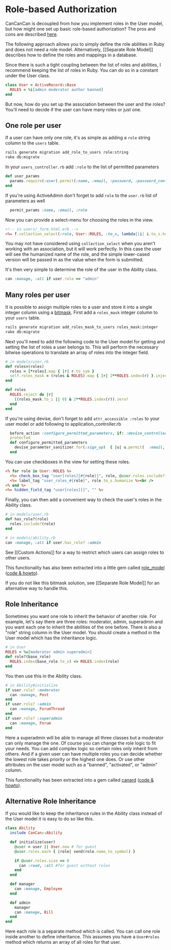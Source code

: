 # Role-based Authorization

CanCanCan is decoupled from how you implement roles in the User model, but how might one set up basic role-based authorization? The pros and cons are described [here](https://github.com/kristianmandrup/cantango/wiki/CanCan-vs-CanTango).

The following approach allows you to simply define the role abilities in Ruby and does not need a role model. Alternatively, [[Separate Role Model]] describes how to define the roles and mappings in a database.

Since there is such a tight coupling between the list of roles and abilities, I recommend keeping the list of roles in Ruby. You can do so in a constant under the User class.

```ruby
class User < ActiveRecord::Base
  ROLES = %i[admin moderator author banned]
end
```

But now, how do you set up the association between the user and the roles? You'll need to decide if the user can have many roles or just one.

## One role per user

If a user can have only one role, it's as simple as adding a `role` string column to the `users` table.

```bash
rails generate migration add_role_to_users role:string
rake db:migrate
```

In your `users_controller.rb` add `:role` to the list of permitted parameters  

```ruby
def user_params
  params.require(:user).permit(:name, :email, :password, :password_confirmation, :role)
end
```
If you're using ActiveAdmin don't forget to add `role` to the `user.rb` list of parameters as well

```ruby
  permit_params :name, :email, :role
```

Now you can provide a select-menu for choosing the roles in the view.

```rhtml
<!-- in users/_form.html.erb -->
<%= f.collection_select(:role, User::ROLES, :to_s, lambda{|i| i.to_s.humanize}) %>
```

You may not have considered using `collection_select` when you aren't working with an association, but it will work perfectly. In this case the user will see the humanized name of the role, and the simple lower-cased version will be passed in as the value when the form is submitted.

It's then very simple to determine the role of the user in the Ability class.

```ruby
can :manage, :all if user.role == "admin"
```


## Many roles per user

It is possible to assign multiple roles to a user and store it into a single integer column using a [bitmask](https://en.wikipedia.org/wiki/Mask_(computing)). First add a `roles_mask` integer column to your `users` table.

```bash
rails generate migration add_roles_mask_to_users roles_mask:integer
rake db:migrate
```

Next you'll need to add the following code to the User model for getting and setting the list of roles a user belongs to. This will perform the necessary bitwise operations to translate an array of roles into the integer field.

```ruby
# in models/user.rb
def roles=(roles)
  roles = [*roles].map { |r| r.to_sym }
  self.roles_mask = (roles & ROLES).map { |r| 2**ROLES.index(r) }.inject(0, :+)
end

def roles
  ROLES.reject do |r|
    ((roles_mask.to_i || 0) & 2**ROLES.index(r)).zero?
  end
end
```

If you're using devise, don't forget to add `attr_accessible :roles` to your user model or add following to application_controller.rb

```ruby
  before_action :configure_permitted_parameters, if: :devise_controller?
  protected
  def configure_permitted_parameters
    devise_parameter_sanitizer.for(:sign_up)  { |u| u.permit(  :email, :password, :password_confirmation, roles: [] ) }
  end
```
You can use checkboxes in the view for setting these roles.

```rhtml
<% for role in User::ROLES %>
  <%= check_box_tag "user[roles][#{role}]", role, @user.roles.include?(role), {:name => "user[roles][]"}%>
  <%= label_tag "user_roles_#{role}", role.to_s.humanize %><br />
<% end %>
<%= hidden_field_tag "user[roles][]", "" %>
```

Finally, you can then add a convenient way to check the user's roles in the Ability class.

```ruby
# in models/user.rb
def has_role?(role)
  roles.include?(role)
end

# in models/ability.rb
can :manage, :all if user.has_role? :admin
```

See [[Custom Actions]] for a way to restrict which users can assign roles to other users.

This functionality has also been extracted into a little gem called [role_model](https://rubygems.org/gems/role_model) ([code & howto](https://github.com/martinrehfeld/role_model)).

If you do not like this bitmask solution, see [[Separate Role Model]] for an alternative way to handle this.


## Role Inheritance

Sometimes you want one role to inherit the behavior of another role. For example, let's say there are three roles: moderator, admin, superadmin and you want each one to inherit the abilities of the one before. There is also a "role" string column in the User model. You should create a method in the User model which has the inheritance logic.

```ruby
# in User
ROLES = %w[moderator admin superadmin]
def role?(base_role)
  ROLES.index(base_role.to_s) <= ROLES.index(role)
end
```

You then use this in the Ability class.

```ruby
# in Ability#initialize
if user.role? :moderator
  can :manage, Post
end
if user.role? :admin
  can :manage, ForumThread
end
if user.role? :superadmin
  can :manage, Forum
end
```

Here a superadmin will be able to manage all three classes but a moderator can only manage the one. Of course you can change the role logic to fit your needs. You can add complex logic so certain roles only inherit from others. And if a given user can have multiple roles you can decide whether the lowest role takes priority or the highest one does. Or use other attributes on the user model such as a "banned", "activated", or "admin" column.

This functionality has been extracted into a gem called [canard](https://rubygems.org/gems/canard) ([code & howto](https://github.com/james2m/canard)).

## Alternative Role Inheritance

If you would like to keep the inheritance rules in the Ability class instead of the User model it is easy to do so like this.

```ruby
class Ability
  include CanCan::Ability

  def initialize(user)
    @user = user || User.new # for guest
    @user.roles.each { |role| send(role.name_to_symbol) }

    if @user.roles.size == 0
      can :read, :all #for guest without roles
    end
  end

  def manager
    can :manage, Employee
  end

  def admin
    manager
    can :manage, Bill
  end
end
```

Here each role is a separate method which is called. You can call one role inside another to define inheritance. This assumes you have a `User#roles` method which returns an array of all roles for that user.
